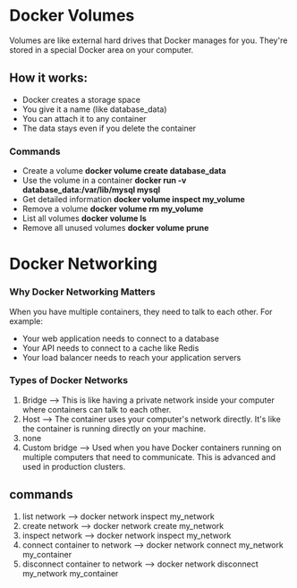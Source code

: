 # Docker Volumes
Volumes are like external hard drives that Docker manages for you. They're stored in a special Docker area on your computer.
## How it works:
- Docker creates a storage space
- You give it a name (like database_data)
- You can attach it to any container
- The data stays even if you delete the container
 ### Commands
- Create a volume **docker volume create database_data**
- Use the volume in a container **docker run -v database_data:/var/lib/mysql mysql**
- Get detailed information **docker volume inspect my_volume**
- Remove a volume **docker volume rm my_volume**
- List all volumes **docker volume ls**
- Remove all unused volumes **docker volume prune**

# Docker Networking
### Why Docker Networking Matters
When you have multiple containers, they need to talk to each other. 
 For example:
- Your web application needs to connect to a database
- Your API needs to connect to a cache like Redis
- Your load balancer needs to reach your application servers
### Types of Docker Networks
1. Bridge --> This is like having a private network inside your computer where containers can talk to each other.
2. Host --> The container uses your computer's network directly. It's like the container is running directly on your machine.
3. none
4. Custom bridge --> Used when you have Docker containers running on multiple computers that need to communicate. This is advanced and used in production clusters.
  ## commands
1. list network --> docker network inspect my_network
2. create network --> docker network create my_network
3. inspect network --> docker network inspect my_network
4. connect container to network --> docker network connect my_network my_container
5. disconnect container to network --> docker network disconnect my_network my_container
